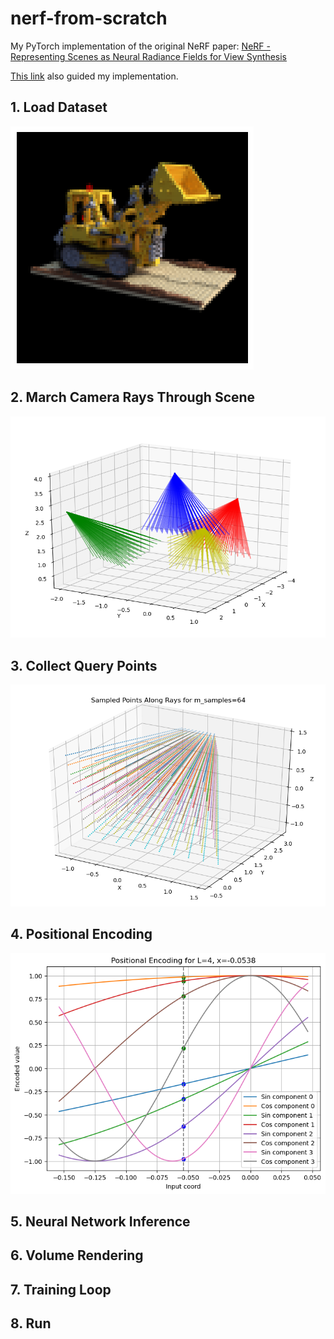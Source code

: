 # nerf-from-scratch
My PyTorch implementation of the original NeRF paper: [NeRF - Representing Scenes as Neural Radiance Fields for View Synthesis](https://arxiv.org/pdf/2003.08934.pdf)

[This link](https://dtransposed.github.io/blog/2022/08/06/NeRF/) also guided my implementation.

## 1. Load Dataset
![dataset](readme_imgs/dataset.png)
## 2. March Camera Rays Through Scene
![rays](readme_imgs/rays.png)
## 3. Collect Query Points
![query points](readme_imgs/query_pts.png)
## 4. Positional Encoding
![positional encoding](readme_imgs/posenc.png)
## 5. Neural Network Inference
## 6. Volume Rendering
## 7. Training Loop
## 8. Run
